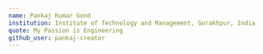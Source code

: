 ```yaml
---
name: Pankaj Kumar Gond
institution: Institute of Technology and Management, Gorakhpur, India
quote: My Passion is Engineering
github_user: pankaj-creator
---
```

